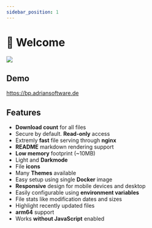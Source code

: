 ```yaml
---
sidebar_position: 1
---
```


# 👋 Welcome

![](/img/p1.png)
<!-- ![](/img/dir-browser.png) -->

## Demo

https://bp.adriansoftware.de

## Features
- **Download count** for all files
- Secure by default. **Read-only** access
- Extremly **fast** file serving through **nginx**
- **README** markdown rendering support
- **Low memory** footprint (~10MB)
- Light and **Darkmode**
- File **icons**
- Many **Themes** available
- Easy setup using single **Docker** image
- **Responsive** design for mobile devices and desktop
- Easily configurable using **environment variables**
- File stats like modification dates and sizes
- Highlight recently updated files
- **arm64** support
- Works **without JavaScript** enabled
